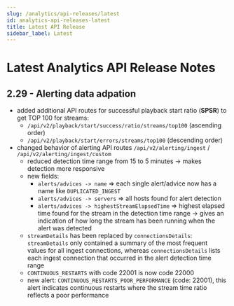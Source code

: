 ```yaml
---
slug: /analytics/api-releases/latest
id: analytics-api-releases-latest
title: Latest API Release
sidebar_label: Latest
---
```


# Latest Analytics API Release Notes

## 2.29 - Alerting data adpation

- added additional API routes for successful playback start ratio (**SPSR**) to get TOP 100 for streams:
   -  `/api/v2/playback/start/success/ratio/streams/top100` (ascending order)
   -  `/api/v2/playback/start/errors/streams/top100` (descending order)
- changed behavior of alerting API routes `/api/v2/alerting/ingest` / `/api/v2/alerting/ingest/custom`
  - reduced detection time range from 15 to 5 minutes -> makes detection more responsive
  - new fields: 
     - `alerts/advices -> name` => each single alert/advice now has a name like `DUPLICATED_INGEST`
     - `alerts/advices -> servers` => all hosts found for alert detection
     - `alerts/advices -> highestStreamElapsedTime` => highest elapsed time found for the stream in the detection time range -> gives an indication of how long the stream has been running when the alert was detected
  - `streamDetails` has been replaced by `connectionsDetails`: `streamDetails` only contained a summary of the most frequent values for all ingest connections, whereas `connectionsDetails` lists each ingest connection that occurred in the alert detection time range
  - `CONTINUOUS_RESTARTS` with code 22001 is now code 22000
  - new alert: `CONTINUOUS_RESTARTS_POOR_PERFORMANCE` (code: 22001), this alert indicates continuous restarts where the stream time ratio reflects a poor performance
  